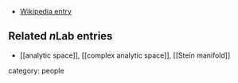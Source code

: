 

* [Wikipedia entry](http://en.wikipedia.org/wiki/Reinhold_Remmert)

## Related $n$Lab entries

* [[analytic space]], [[complex analytic space]], [[Stein manifold]]

category: people
